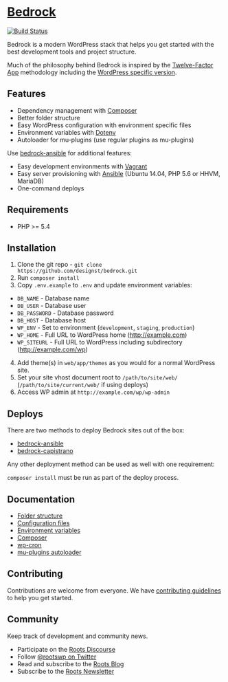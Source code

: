 # [Bedrock](https://roots.io/bedrock/)
[![Build Status](https://travis-ci.org/roots/bedrock.svg)](https://travis-ci.org/roots/bedrock)

Bedrock is a modern WordPress stack that helps you get started with the best development tools and project structure.

Much of the philosophy behind Bedrock is inspired by the [Twelve-Factor App](http://12factor.net/) methodology including the [WordPress specific version](https://roots.io/twelve-factor-wordpress/).

## Features

* Dependency management with [Composer](http://getcomposer.org)
* Better folder structure
* Easy WordPress configuration with environment specific files
* Environment variables with [Dotenv](https://github.com/vlucas/phpdotenv)
* Autoloader for mu-plugins (use regular plugins as mu-plugins)

Use [bedrock-ansible](https://github.com/roots/bedrock-ansible) for additional features:

* Easy development environments with [Vagrant](http://www.vagrantup.com/)
* Easy server provisioning with [Ansible](http://www.ansible.com/) (Ubuntu 14.04, PHP 5.6 or HHVM, MariaDB)
* One-command deploys

## Requirements

* PHP >= 5.4

## Installation

1. Clone the git repo - `git clone https://github.com/designst/bedrock.git`
2. Run `composer install`
3. Copy `.env.example` to `.env` and update environment variables:
  * `DB_NAME` - Database name
  * `DB_USER` - Database user
  * `DB_PASSWORD` - Database password
  * `DB_HOST` - Database host
  * `WP_ENV` - Set to environment (`development`, `staging`, `production`)
  * `WP_HOME` - Full URL to WordPress home (http://example.com)
  * `WP_SITEURL` - Full URL to WordPress including subdirectory (http://example.com/wp)
4. Add theme(s) in `web/app/themes` as you would for a normal WordPress site.
4. Set your site vhost document root to `/path/to/site/web/` (`/path/to/site/current/web/` if using deploys)
5. Access WP admin at `http://example.com/wp/wp-admin`

## Deploys

There are two methods to deploy Bedrock sites out of the box:

* [bedrock-ansible](https://github.com/roots/bedrock-ansible)
* [bedrock-capistrano](https://github.com/roots/bedrock-capistrano)

Any other deployment method can be used as well with one requirement:

`composer install` must be run as part of the deploy process.

## Documentation

* [Folder structure](https://github.com/roots/bedrock/wiki/Folder-structure)
* [Configuration files](https://github.com/roots/bedrock/wiki/Configuration-files)
* [Environment variables](https://github.com/roots/bedrock/wiki/Environment-variables)
* [Composer](https://github.com/roots/bedrock/wiki/Composer)
* [wp-cron](https://github.com/roots/bedrock/wiki/wp-cron)
* [mu-plugins autoloader](https://github.com/roots/bedrock/wiki/mu-plugins-autoloader)

## Contributing

Contributions are welcome from everyone. We have [contributing guidelines](CONTRIBUTING.md) to help you get started.

## Community

Keep track of development and community news.

* Participate on the [Roots Discourse](https://discourse.roots.io/)
* Follow [@rootswp on Twitter](https://twitter.com/rootswp)
* Read and subscribe to the [Roots Blog](https://roots.io/blog/)
* Subscribe to the [Roots Newsletter](https://roots.io/subscribe/)
